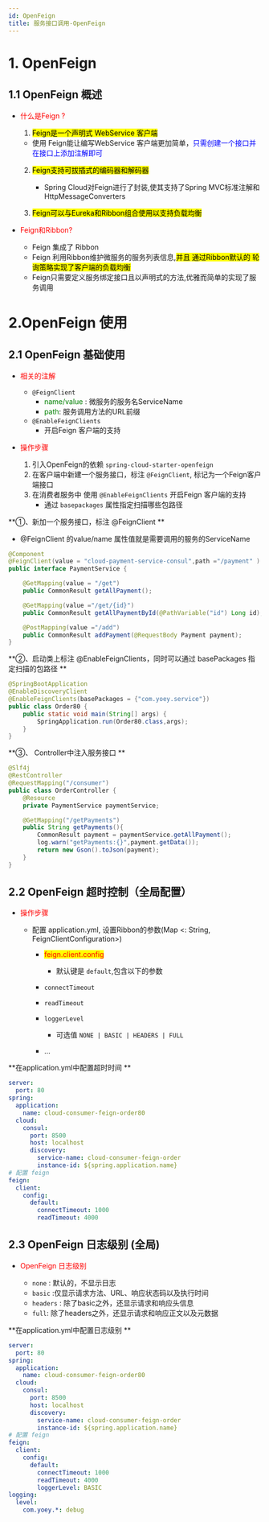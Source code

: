 ```yaml
---
id: OpenFeign
title: 服务接口调用-OpenFeign
---
```


# 1. OpenFeign

## 1.1 OpenFeign 概述

- <font color='red'>什么是Feign ?</font>

	1. <mark>Feign是一个声明式 WebService 客户端</mark>

     - 使用 Feign能让编写WebService 客户端更加简单，<font color='blue'>只需创建一个接口并在接口上添加注解即可</font>
  2. <mark>Feign支持可拔插式的编码器和解码器</mark>

     - Spring Cloud对Feign进行了封装,使其支持了Spring MVC标准注解和HttpMessageConverters
  3. <mark>Feign可以与Eureka和Ribbon组合使用以支持负载均衡</mark>
- <font color='red'>Feign和Ribbon?</font>

  - Feign 集成了 Ribbon
  - Feign 利用Ribbon维护微服务的服务列表信息,<mark>并且 通过Ribbon默认的 轮询策略实现了客户端的负载均衡</mark>
  - Feign只需要定义服务绑定接口且以声明式的方法,优雅而简单的实现了服务调用

# 2.OpenFeign 使用

## 2.1 OpenFeign 基础使用

- <font color='red'>相关的注解</font>

  - `@FeignClient`
    - <font color='green'>name/value</font>  :  微服务的服务名ServiceName
    - <font color='green'>path</font>: 服务调用方法的URL前缀
  - `@EnableFeignClients`
    - 开启Feign 客户端的支持
- <font color='red'>操作步骤</font>

  1. 引入OpenFeign的依赖 `spring-cloud-starter-openfeign`
  2. 在客户端中新建一个服务接口，标注 `@FeignClient`, 标记为一个Feign客户端接口
  3. 在消费者服务中 使用 `@EnableFeignClients`   开启Feign 客户端的支持
     - 通过 `basepackages` 属性指定扫描哪些包路径

**①、新加一个服务接口，标注 @FeignClient **

- @FeignClient 的value/name 属性值就是需要调用的服务的ServiceName

```java
@Component
@FeignClient(value = "cloud-payment-service-consul",path ="/payment" )
public interface PaymentService {

    @GetMapping(value = "/get")
    public CommonResult getAllPayment();

    @GetMapping(value ="/get/{id}")
    public CommonResult getAllPaymentById(@PathVariable("id") Long id);

    @PostMapping(value ="/add")
    public CommonResult addPayment(@RequestBody Payment payment);
}

```



**②、启动类上标注 @EnableFeignClients，同时可以通过 basePackages 指定扫描的包路径 **

```java
@SpringBootApplication
@EnableDiscoveryClient
@EnableFeignClients(basePackages = {"com.yoey.service"})
public class Order80 {
    public static void main(String[] args) {
        SpringApplication.run(Order80.class,args);
    }
}
```



**③、 Controller中注入服务接口 **

```java
@Slf4j
@RestController
@RequestMapping("/consumer")
public class OrderController {
    @Resource
    private PaymentService paymentService;

    @GetMapping("/getPayments")
    public String getPayments(){
        CommonResult payment = paymentService.getAllPayment();
        log.warn("getPayments:{}",payment.getData());
        return new Gson().toJson(payment);
    }
}
```



## 2.2 OpenFeign 超时控制（全局配置）

- <font color='red'>操作步骤</font>

  - 配置 application.yml, 设置Ribbon的参数(Map <: String, FeignClientConfiguration>)
     -  <mark><font color='red'>feign.client.config</font></mark>

        - 默认键是 <code>default</code>,包含以下的参数
     - `connectTimeout`
     - `readTimeout`
     - `loggerLevel`
        - 可选值 `NONE | BASIC | HEADERS | FULL`
     - ...

**在application.yml中配置超时时间 **

```yml
server:
  port: 80
spring:
  application:
    name: cloud-consumer-feign-order80
  cloud:
    consul:
      port: 8500
      host: localhost
      discovery:
        service-name: cloud-consumer-feign-order
        instance-id: ${spring.application.name}
# 配置 feign
feign:
  client:
    config:
      default:
        connectTimeout: 1000
        readTimeout: 4000
```



## 2.3 OpenFeign 日志级别 (全局)

- <font color='red'>OpenFeign 日志级别</font>

  - `none` : 默认的，不显示日志
  - `basic` :仅显示请求方法、URL、响应状态码以及执行时间
  - `headers` : 除了basic之外，还显示请求和响应头信息
  - `full`:  除了headers之外，还显示请求和响应正文以及元数据

**在application.yml中配置日志级别 **

```yml
server:
  port: 80
spring:
  application:
    name: cloud-consumer-feign-order80
  cloud:
    consul:
      port: 8500
      host: localhost
      discovery:
        service-name: cloud-consumer-feign-order
        instance-id: ${spring.application.name}
# 配置 feign
feign:
  client:
    config:
      default:
        connectTimeout: 1000
        readTimeout: 4000
        loggerLevel: BASIC
logging:
  level:
    com.yoey.*: debug
```


































